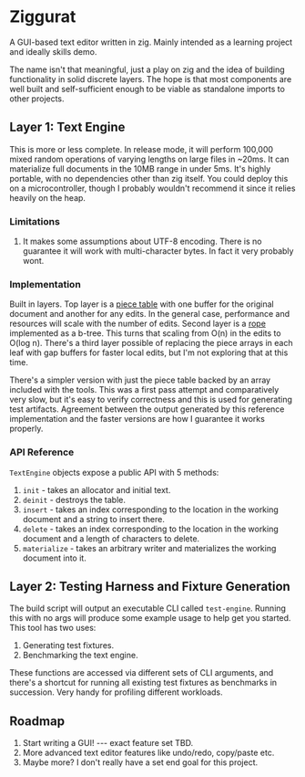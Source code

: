 # Ziggurat
A GUI-based text editor written in zig. Mainly intended as a learning project and ideally skills demo.

The name isn't that meaningful, just a play on zig and the idea of building functionality in solid discrete layers. The hope is that most components are well built and self-sufficient enough to be viable as standalone imports to other projects. 

## Layer 1: Text Engine

This is more or less complete. In release mode, it will perform 100,000 mixed random operations of varying lengths on large files in ~20ms. It can materialize full documents in the 10MB range in under 5ms. It's highly portable, with no dependencies other than zig itself. You could deploy this on a microcontroller, though I probably wouldn't recommend it since it relies heavily on the heap. 

### Limitations

1. It makes some assumptions about UTF-8 encoding. There is no guarantee it will work with multi-character bytes. In fact it very probably wont.

### Implementation

Built in layers. Top layer is a [piece table](https://dev.to/_darrenburns/the-piece-table---the-unsung-hero-of-your-text-editor-al8/comments) with one buffer for the original document and another for any edits. In the general case, performance and resources will scale with the number of edits. Second layer is a [rope](https://en.wikipedia.org/wiki/Rope_(data_structure)) implemented as a b-tree. This turns that scaling from O(n) in the edits to O(log n). There's a third layer possible of replacing the piece arrays in each leaf with gap buffers for faster local edits, but I'm not exploring that at this time. 

There's a simpler version with just the piece table backed by an array included with the tools. This was a first pass attempt and comparatively very slow, but it's easy to verify correctness and this is used for generating test artifacts. Agreement between the output generated by this reference implementation and the faster versions are how I guarantee it works properly.  

### API Reference

`TextEngine` objects expose a public API with 5 methods:

1. `init` - takes an allocator and initial text.
2. `deinit` - destroys the table.
3. `insert` - takes an index corresponding to the location in the working document and a string to insert there.
4. `delete` - takes an index corresponding to the location in the working document and a length of characters to delete.
5. `materialize` - takes an arbitrary writer and materializes the working document into it.

## Layer 2: Testing Harness and Fixture Generation

The build script will output an executable CLI called `test-engine`. Running this with no args will produce some example usage to help get you started. This tool has two uses:

1. Generating test fixtures.
2. Benchmarking the text engine. 

These functions are accessed via different sets of CLI arguments, and there's a shortcut for running all existing test fixtures as benchmarks in succession. Very handy for profiling different workloads. 

## Roadmap

1. Start writing a GUI! --- exact feature set TBD.
2. More advanced text editor features like undo/redo, copy/paste etc.
3. Maybe more? I don't really have a set end goal for this project. 